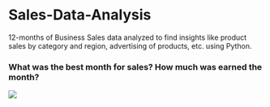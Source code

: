 # Sales-Data-Analysis
12-months of Business Sales data analyzed to find insights like product sales by category and region, advertising of products, etc. using Python.

### What was the best month for sales? How much was earned the month?
![](https://github.com/[username]/[reponame]/blob/[branch]/image.jpg?raw=true)
